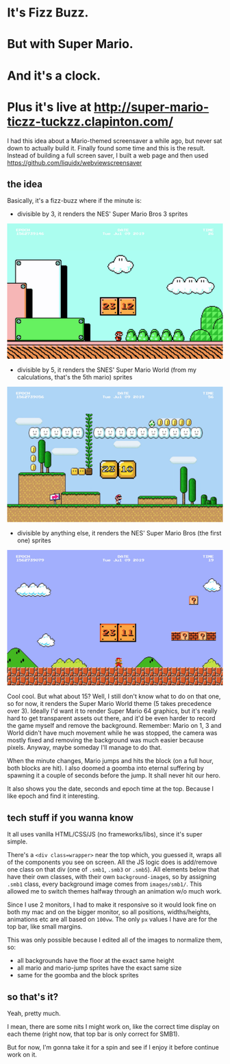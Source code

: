 # It's Fizz Buzz.
# But with Super Mario.
# And it's a clock.
# Plus it's live at http://super-mario-ticzz-tuckzz.clapinton.com/

I had this idea about a Mario-themed screensaver a while ago, but never sat down to actually build it. Finally found some time and this is the result. Instead of building a full screen saver, I built a web page and then used https://github.com/liquidx/webviewscreensaver

## the idea

Basically, it's a fizz-buzz where if the minute is:
* divisible by 3, it renders the NES' Super Mario Bros 3 sprites

![Super Mario Bros 3 theme](/images/README/smb3.jpg)

* divisible by 5, it renders the SNES' Super Mario World (from my calculations, that's the 5th mario) sprites

![Super Mario Bros World theme](/images/README/smb5.jpg)


* divisible by anything else, it renders the NES' Super Mario Bros (the first one) sprites

![Super Mario Bros theme](/images/README/smb1.jpg)


Cool cool. But what about 15? Well, I still don't know what to do on that one, so for now, it renders the Super Mario World theme (5 takes precedence over 3). Ideally I'd want it to render Super Mario 64 graphics, but it's really hard to get transparent assets out there, and it'd be even harder to record the game myself and remove the background. Remember: Mario on 1, 3 and World didn't have much movement while he was stopped, the camera was mostly fixed and removing the background was much easier because pixels. Anyway, maybe someday I'll manage to do that.

When the minute changes, Mario jumps and hits the block (on a full hour, both blocks are hit). I also doomed a goomba into eternal suffering by spawning it a couple of seconds before the jump. It shall never hit our hero.

It also shows you the date, seconds and epoch time at the top. Because I like epoch and find it interesting.

## tech stuff if you wanna know

It all uses vanilla HTML/CSS/JS (no frameworks/libs), since it's super simple.

There's a `<div class=wrapper>` near the top which, you guessed it, wraps all of the components you see on screen. All the JS logic does is add/remove one class on that div (one of `.smb1`, `.smb3` or `.smb5`). All elements below that have their own classes, with their own `background-image`s, so by assigning `.smb1` class, every background image comes from `images/smb1/`. This allowed me to switch themes halfway through an animation w/o much work.

Since I use 2 monitors, I had to make it responsive so it would look fine on both my mac and on the bigger monitor, so all positions, widths/heights, animations etc are all based on `100vw`. The only `px` values I have are for the top bar, like small margins.

This was only possible because I edited all of the images to normalize them, so:
* all backgrounds have the floor at the exact same height
* all mario and mario-jump sprites have the exact same size
* same for the goomba and the block sprites

## so that's it?

Yeah, pretty much.

I mean, there are some nits I might work on, like the correct time display on each theme (right now, that top bar is only correct for SMB1).

But for now, I'm gonna take it for a spin and see if I enjoy it before continue work on it.
